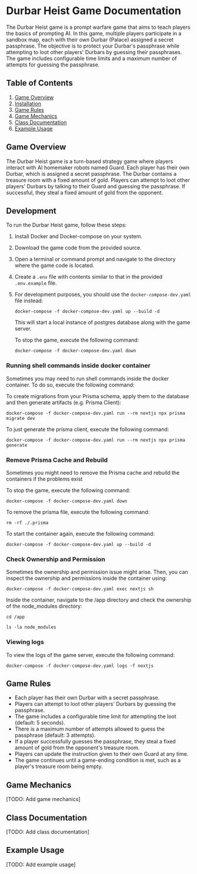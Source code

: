 # Durbar Heist Game Documentation

The Durbar Heist game is a prompt warfare game that aims to teach players the basics of prompting AI. In this game, multiple players participate in a sandbox map, each with their own Durbar (Palace) assigned a secret passphrase. The objective is to protect your Durbar's passphrase while attempting to loot other players' Durbars by guessing their passphrases. The game includes configurable time limits and a maximum number of attempts for guessing the passphrase.

## Table of Contents

1. [Game Overview](#game-overview)
2. [Installation](#installation)
3. [Game Rules](#game-rules)
4. [Game Mechanics](#game-mechanics)
5. [Class Documentation](#class-documentation)
6. [Example Usage](#example-usage)

## Game Overview

The Durbar Heist game is a turn-based strategy game where players interact with AI homemaker robots named Guard. Each player has their own Durbar, which is assigned a secret passphrase. The Durbar contains a treasure room with a fixed amount of gold. Players can attempt to loot other players' Durbars by talking to their Guard and guessing the passphrase. If successful, they steal a fixed amount of gold from the opponent.

## Development

To run the Durbar Heist game, follow these steps:

1. Install Docker and Docker-compose on your system.
2. Download the game code from the provided source.
3. Open a terminal or command prompt and navigate to the directory where the game code is located.
4. Create a `.env` file with contents similar to that in the provided `.env.example` file.
5. For development purposes, you should use the `docker-compose-dev.yaml` file instead:

   `docker-compose -f docker-compose-dev.yaml up --build -d`

   This will start a local instance of postgres database along with the game server.

   To stop the game, execute the following command:

   `docker-compose -f docker-compose-dev.yaml down`

### Running shell commands inside docker container

Sometimes you may need to run shell commands inside the docker container. To do so, execute the following command:

To create migrations from your Prisma schema, apply them to the database and then generate artifacts (e.g. Prisma Client):

`docker-compose -f docker-compose-dev.yaml run --rm nextjs npx prisma migrate dev`

To just generate the prisma client, execute the following command:

`docker-compose -f docker-compose-dev.yaml run --rm nextjs npx prisma generate`

### Remove Prisma Cache and Rebuild

Sometimes you might need to remove the Prisma cache and rebuild the containers if the problems exist

To stop the game, execute the following command:

`docker-compose -f docker-compose-dev.yaml down`

To remove the prisma file, execute the following command:

`rm -rf ./.prisma`

To start the container again, execute the following command:

`docker-compose -f docker-compose-dev.yaml up --build -d`

### Check Ownership and Permission

Sometimes the ownership and permission issue might arise. Then, you can inspect the ownership and permissions inside the container using:

`docker-compose -f docker-compose-dev.yaml exec nextjs sh`

Inside the container, navigate to the /app directory and check the ownership of the node_modules directory:

`cd /app`

`ls -la node_modules`

### Viewing logs

To view the logs of the game server, execute the following command:

`docker-compose -f docker-compose-dev.yaml logs -f nextjs`

## Game Rules

- Each player has their own Durbar with a secret passphrase.
- Players can attempt to loot other players' Durbars by guessing the passphrase.
- The game includes a configurable time limit for attempting the loot (default: 5 seconds).
- There is a maximum number of attempts allowed to guess the passphrase (default: 3 attempts).
- If a player successfully guesses the passphrase, they steal a fixed amount of gold from the opponent's treasure room.
- Players can update the instruction given to their own Guard at any time.
- The game continues until a game-ending condition is met, such as a player's treasure room being empty.

## Game Mechanics

[TODO: Add game mechanics]

## Class Documentation

[TODO: Add class documentation]

## Example Usage

[TODO: Add example usage]
